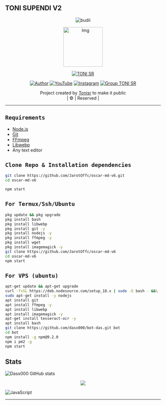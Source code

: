 ## TONI SUPENDI V2

<p align="center">

  <img src="http://readme-typing-svg.herokuapp.com?color=%230B80F7&center=true&vCenter=true&multiline=false&lines=WELCOME;My+name+is+TONI SUPENDI RAMDHON;IKUTIN-SOSIALMEDIA+SAYA!!;JANGAN+LUPA+JOIN+GROUP%2C++Bwang+%3A);jangan+lupa+kasih+start+!" alt="budii">

</p>
<div align="center">
  <p align="center">
<img src="https://telegra.ph/file/c6f6d447f2c76e3795a10.jpg" alt="Img" width="128" height="128"/>
</p>
 <p align="center">
<a href="#"><img title="TONI SR" src="https://img.shields.io/badge/TONI%20OFFC-red?colorA=%23ff0000&colorB=%23017e40&style=for-the-badge"></a>
</p>
  <p align="center">
<a href="https://wa.me/62811250095"><img title="Author" src="https://img.shields.io/badge/Author-Toni SR/JulieMwol?color=blue&style=for-the-badge&logo=whatsapp"></a>
<a href="https://youtube.com/channel/UCW7iXlE7TgvJMIXQck4NYBQ"><img title="YouTube" src="https://img.shields.io/badge/YouTube-Jarot Offc/JulieMwol?color=blue&style=for-the-badge&logo=Youtube"></a>
<a href="https://instagram.com/Jarotr_"><img title="Instagram" src="https://img.shields.io/badge/Instagram-hay_ton/JulieMwol?color=blue&style=for-the-badge&logo=Instagram"></a>
<a href="https://chat.whatsapp.com/KGuKY4wuKHS8sj6K5IHjFG"><img title="Group TONI SR" src="https://img.shields.io/badge/Group-happy bot/JulieMwol?color=blue&style=for-the-badge&logo=WhatsApp"></a>
</p>
</div>
<p align="center">
Project created by <a href="https://github.com/Tonisr17">Tonisr</a> to make it public
    <br>
       | © |
        Reserved |
    <br> 
</p>

---

## `Requirements`

- [Node.js](https://nodejs.org/en/)
- [Git](https://git-scm.com/downloads)
- [FFmpeg](https://github.com/BtbN/FFmpeg-Builds/releases/download/autobuild-2020-12-08-13-03/ffmpeg-n4.3.1-26-gca55240b8c-win64-gpl-4.3.zip)
- [Libwebp](https://developers.google.com/speed/webp/download)
- Any text editor

## `Clone Repo & Installation dependencies`

```bash
git clone https://github.com/JarotOffc/oscar-md-v6.git
cd oscar-md-v6

npm start
```

## `For Termux/Ssh/Ubuntu`

```bash
pkg update && pkg upgrade
pkg install bash
pkg install libwebp
pkg install git -y
pkg install nodejs -y
pkg install ffmpeg -y
pkg install wget
pkg install imagemagick -y
git clone https://github.com/JarotOffc/oscar-md-v6
cd oscar-md-v6
npm start
```

## `For VPS (ubuntu)`

```bash
apt-get update && apt-get upgrade
curl -fsSL https://deb.nodesource.com/setup_18.x | sudo -E bash - &&\
sudo apt-get install -y nodejs
apt install git
apt install ffmpeg -y
apt install libwebp
apt install imagemagick -y
apt-get install tesseract-ocr -y
apt install bash
git clone https://github.com/dasx000/bot-das.git bot
cd bot
npm install -g npm@9.2.0
npm i pm2 -g
npm start
```

## Stats

![Dasx000 GitHub stats](https://github-readme-stats.vercel.app/api?username=dasx000&show_icons=true&theme=radical)

<p align="center"><a href="https://github.com/dasx000"><img src="https://github-readme-stats.vercel.app/api/top-langs/?username=dasx000&theme=radical&layout=compact"></a></p>

<img alt="JavaScript" src="https://img.shields.io/badge/javascript%20-%23323330.svg?&style=for-the-badge&logo=javascript&logoColor=%23F7DF1E"/>

---
